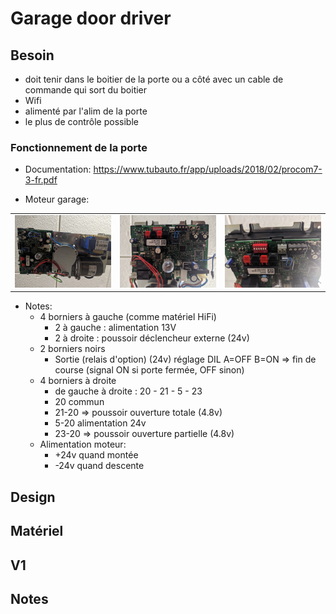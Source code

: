 # Garage door driver

## Besoin

- doit tenir dans le boitier de la porte ou a côté avec un cable de commande qui sort du boitier
- Wifi
- alimenté par l'alim de la porte
- le plus de contrôle possible

### Fonctionnement de la porte

- Documentation:
  https://www.tubauto.fr/app/uploads/2018/02/procom7-3-fr.pdf

- Moteur garage:

| | | |
|---|---|---|
|<img src="pictures/all.jpg" width="300">|<img src="pictures/board.jpg" width="300">|<img src="pictures/connectors.jpg" width="300">|

- Notes:
  - 4 borniers à gauche (comme matériel HiFi)
    - 2 à gauche : alimentation 13V
    - 2 à droite : poussoir déclencheur externe (24v)
  - 2 borniers noirs
    - Sortie (relais d'option) (24v)
      réglage DIL A=OFF B=ON => fin de course (signal ON si porte fermée, OFF sinon)
  - 4 borniers à droite
    - de gauche à droite : 20 - 21 - 5 - 23
    - 20 commun
    - 21-20 => poussoir ouverture totale (4.8v)
    - 5-20 alimentation 24v
    - 23-20 => poussoir ouverture partielle (4.8v)
  - Alimentation moteur:
    - +24v quand montée
    - -24v quand descente

## Design

## Matériel

## V1

## Notes
